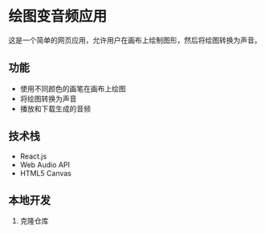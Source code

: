 # 绘图变音频应用

这是一个简单的网页应用，允许用户在画布上绘制图形，然后将绘图转换为声音。

## 功能

- 使用不同颜色的画笔在画布上绘图
- 将绘图转换为声音
- 播放和下载生成的音频

## 技术栈

- React.js
- Web Audio API
- HTML5 Canvas

## 本地开发

1. 克隆仓库 